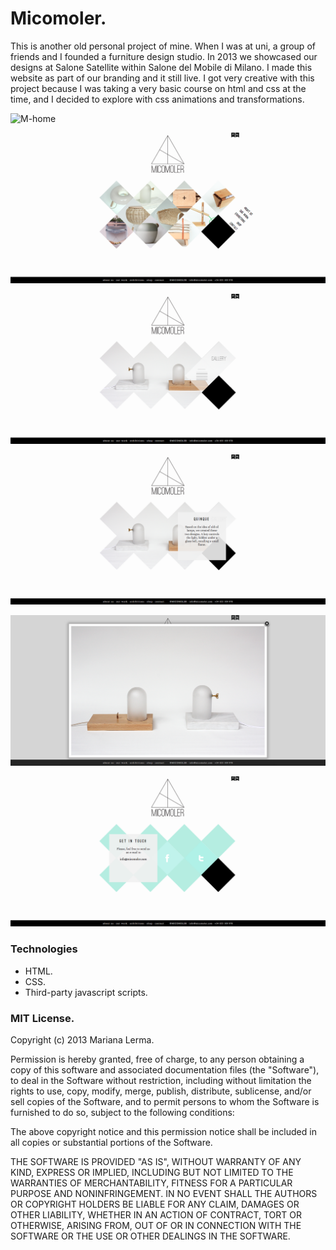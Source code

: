 # Micomoler.


This is another old personal project of mine. When I was at uni, a group of friends and I founded a furniture design studio. 
In 2013 we showcased our designs at Salone Satellite within Salone del Mobile di Milano. I made this website as part of our branding and it still live.
I got very creative with this project because I was taking a very basic course on html and css at the time, and I decided to explore with css animations and transformations.

![M-home](M.png)

![M-menu](M-menu.png)

![M-project](M-project.png)

![M-info](M-info.png)

![M-gallery](M-gallery.png)

![M-contact](M-contact.png)

### Technologies

* HTML.
* CSS.
* Third-party javascript scripts.


### MIT License.

Copyright (c) 2013 Mariana Lerma.

Permission is hereby granted, free of charge, to any person obtaining a copy
of this software and associated documentation files (the "Software"), to deal
in the Software without restriction, including without limitation the rights
to use, copy, modify, merge, publish, distribute, sublicense, and/or sell
copies of the Software, and to permit persons to whom the Software is
furnished to do so, subject to the following conditions:

The above copyright notice and this permission notice shall be included in all
copies or substantial portions of the Software.

THE SOFTWARE IS PROVIDED "AS IS", WITHOUT WARRANTY OF ANY KIND, EXPRESS OR
IMPLIED, INCLUDING BUT NOT LIMITED TO THE WARRANTIES OF MERCHANTABILITY,
FITNESS FOR A PARTICULAR PURPOSE AND NONINFRINGEMENT. IN NO EVENT SHALL THE
AUTHORS OR COPYRIGHT HOLDERS BE LIABLE FOR ANY CLAIM, DAMAGES OR OTHER
LIABILITY, WHETHER IN AN ACTION OF CONTRACT, TORT OR OTHERWISE, ARISING FROM,
OUT OF OR IN CONNECTION WITH THE SOFTWARE OR THE USE OR OTHER DEALINGS IN THE
SOFTWARE.

